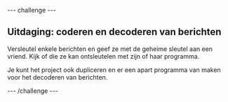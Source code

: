 --- challenge ---

## Uitdaging: coderen en decoderen van berichten

Versleutel enkele berichten en geef ze met de geheime sleutel aan een vriend. Kijk of die ze kan ontsleutelen met zijn of haar programma.

Je kunt het project ook dupliceren en er een apart programma van maken voor het decoderen van berichten.

--- /challenge ---
